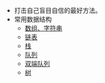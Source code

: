 - 打击自己盲目自信的最好方法。
- 常用数据结构
  - [数组、字符串](leetcode/array&string)
  - [链表](leetcode/linkedList)
  - [栈](leetcode/stack)
  - [队列](prototype)
  - [双端队列](prototype)
  - [树](prototype)